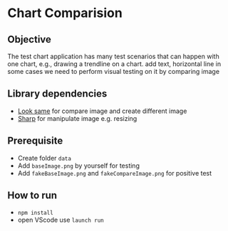 # Chart Comparision

## Objective

The test chart application has many test scenarios that can happen with one chart, e.g., drawing a trendline on a chart. add text, horizontal line in some cases we need to perform visual testing on it by comparing image

## Library dependencies

- [Look same](https://www.npmjs.com/package/looks-same) for compare image and create different image
- [Sharp](https://www.npmjs.com/package/sharp) for manipulate image e.g. resizing

## Prerequisite

- Create folder `data`
- Add `baseImage.png` by yourself for testing
- Add `fakeBaseImage.png` and `fakeCompareImage.png` for positive test

## How to run

- `npm install`
- open VScode use `launch run`
